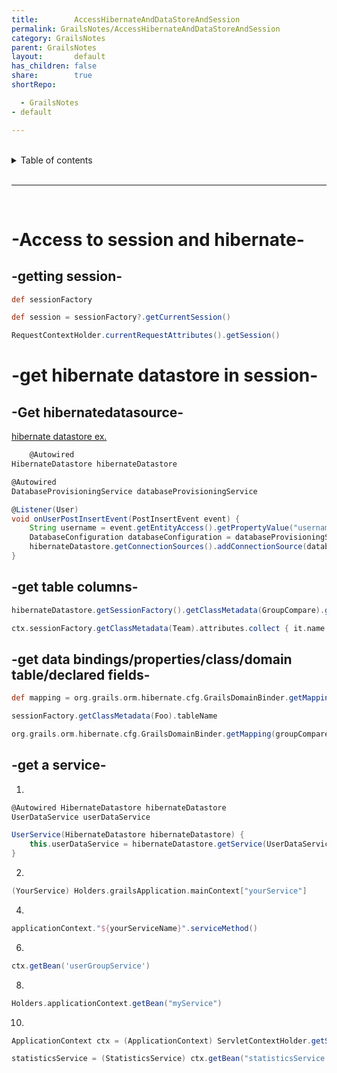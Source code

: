 ```yaml
---
title:        AccessHibernateAndDataStoreAndSession
permalink: GrailsNotes/AccessHibernateAndDataStoreAndSession
category: GrailsNotes
parent: GrailsNotes
layout:       default
has_children: false
share:        true
shortRepo:

  - GrailsNotes
- default

---
```


<br/>    

<details markdown="block">    
<summary>    
Table of contents    
</summary>    
{: .text-delta }    
1. TOC    
{:toc}    
</details>    

<br/>    

***    

<br/>    

# -Access to session and hibernate-

## -getting session-

```groovy  
def sessionFactory

def session = sessionFactory?.getCurrentSession()

RequestContextHolder.currentRequestAttributes().getSession()  
```  

# -get hibernate datastore in session-

## -Get hibernatedatasource-

[hibernate datastore ex.](https://guides.grails.org/grails-dynamic-multiple-datasources/guide/index.html  )

```groovy  
    @Autowired
HibernateDatastore hibernateDatastore

@Autowired
DatabaseProvisioningService databaseProvisioningService

@Listener(User)
void onUserPostInsertEvent(PostInsertEvent event) {
    String username = event.getEntityAccess().getPropertyValue("username")
    DatabaseConfiguration databaseConfiguration = databaseProvisioningService.findDatabaseConfigurationByUsername(username)
    hibernateDatastore.getConnectionSources().addConnectionSource(databaseConfiguration.dataSourceName, databaseConfiguration.configuration)
}    
```  

## -get table columns-

```groovy  
hibernateDatastore.getSessionFactory().getClassMetadata(GroupCompare).getProperties().sort()

ctx.sessionFactory.getClassMetadata(Team).attributes.collect { it.name }

```  

## -get data bindings/properties/class/domain table/declared fields-

```groovy   
def mapping = org.grails.orm.hibernate.cfg.GrailsDomainBinder.getMapping(UserGroup)

sessionFactory.getClassMetadata(Foo).tableName

org.grails.orm.hibernate.cfg.GrailsDomainBinder.getMapping(groupCompare.class).class.declaedFields    
```  

## -get a service-

1.

```groovy  
@Autowired HibernateDatastore hibernateDatastore
UserDataService userDataService

UserService(HibernateDatastore hibernateDatastore) {
    this.userDataService = hibernateDatastore.getService(UserDataService)
}  
```  

2.

```groovy  
(YourService) Holders.grailsApplication.mainContext["yourService"]  
```  

4.

```groovy  
applicationContext."${yourServiceName}".serviceMethod()  
```  

6.

```groovy  
ctx.getBean('userGroupService')  
```  

8.

```groovy  
Holders.applicationContext.getBean("myService")  
```  

10.

```groovy  
ApplicationContext ctx = (ApplicationContext) ServletContextHolder.getServletContext().getAttribute(GrailsApplicationAttributes.APPLICATION_CONTEXT)

statisticsService = (StatisticsService) ctx.getBean("statisticsService ")  
```
